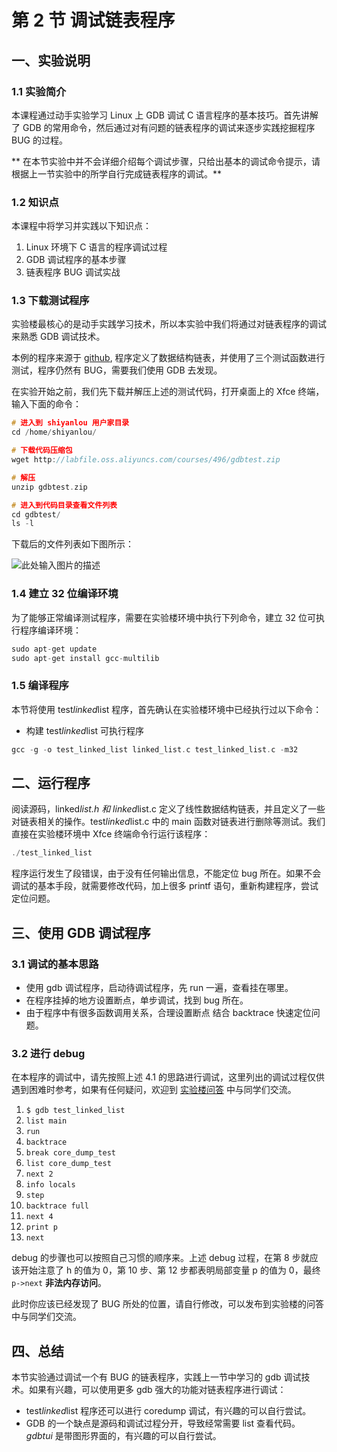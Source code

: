 # 第 2 节 调试链表程序

## 一、实验说明

### 1.1 实验简介

本课程通过动手实验学习 Linux 上 GDB 调试 C 语言程序的基本技巧。首先讲解了 GDB 的常用命令，然后通过对有问题的链表程序的调试来逐步实践挖掘程序 BUG 的过程。

** 在本节实验中并不会详细介绍每个调试步骤，只给出基本的调试命令提示，请根据上一节实验中的所学自行完成链表程序的调试。**

### 1.2 知识点

本课程中将学习并实践以下知识点：

1.  Linux 环境下 C 语言的程序调试过程
2.  GDB 调试程序的基本步骤
3.  链表程序 BUG 调试实战

### 1.3 下载测试程序

实验楼最核心的是动手实践学习技术，所以本实验中我们将通过对链表程序的调试来熟悉 GDB 调试技术。

本例的程序来源于 [github](http://github.com/cs202/cs202-gdb-tutorial), 程序定义了数据结构链表，并使用了三个测试函数进行测试，程序仍然有 BUG，需要我们使用 GDB 去发现。

在实验开始之前，我们先下载并解压上述的测试代码，打开桌面上的 Xfce 终端，输入下面的命令：

```cpp
# 进入到 shiyanlou 用户家目录
cd /home/shiyanlou/

# 下载代码压缩包
wget http://labfile.oss.aliyuncs.com/courses/496/gdbtest.zip

# 解压
unzip gdbtest.zip

# 进入到代码目录查看文件列表
cd gdbtest/
ls -l 
```

下载后的文件列表如下图所示：

![此处输入图片的描述](img/document-uid13labid1682timestamp1470801455844.jpg)

### 1.4 建立 32 位编译环境

为了能够正常编译测试程序，需要在实验楼环境中执行下列命令，建立 32 位可执行程序编译环境：

```cpp
sudo apt-get update
sudo apt-get install gcc-multilib 
```

### 1.5 编译程序

本节将使用 test*linked*list 程序，首先确认在实验楼环境中已经执行过以下命令：

*   构建 test*linked*list 可执行程序

```cpp
gcc -g -o test_linked_list linked_list.c test_linked_list.c -m32 
```

## 二、运行程序

阅读源码，linked*list.h 和 linked*list.c 定义了线性数据结构链表，并且定义了一些对链表相关的操作。test*linked*list.c 中的 main 函数对链表进行删除等测试。我们直接在实验楼环境中 Xfce 终端命令行运行该程序：

```cpp
./test_linked_list 
```

程序运行发生了段错误，由于没有任何输出信息，不能定位 bug 所在。如果不会调试的基本手段，就需要修改代码，加上很多 printf 语句，重新构建程序，尝试定位问题。

## 三、使用 GDB 调试程序

### 3.1 调试的基本思路

*   使用 gdb 调试程序，启动待调试程序，先 run 一遍，查看挂在哪里。
*   在程序挂掉的地方设置断点，单步调试，找到 bug 所在。
*   由于程序中有很多函数调用关系，合理设置断点 结合 backtrace 快速定位问题。

### 3.2 进行 debug

在本程序的调试中，请先按照上述 4.1 的思路进行调试，这里列出的调试过程仅供遇到困难时参考，如果有任何疑问，欢迎到 [实验楼问答](https://www.shiyanlou.com/questions) 中与同学们交流。

1.  `$ gdb test_linked_list`
2.  `list main`
3.  `run`
4.  `backtrace`
5.  `break core_dump_test`
6.  `list core_dump_test`
7.  `next 2`
8.  `info locals`
9.  `step`
10.  `backtrace full`
11.  `next 4`
12.  `print p`
13.  `next`

debug 的步骤也可以按照自己习惯的顺序来。上述 debug 过程，在第 8 步就应该开始注意了 h 的值为 0，第 10 步、第 12 步都表明局部变量 p 的值为 0，最终 `p->next` **非法内存访问**。

此时你应该已经发现了 BUG 所处的位置，请自行修改，可以发布到实验楼的问答中与同学们交流。

## 四、总结

本节实验通过调试一个有 BUG 的链表程序，实践上一节中学习的 gdb 调试技术。如果有兴趣，可以使用更多 gdb 强大的功能对链表程序进行调试：

*   test*linked*list 程序还可以进行 coredump 调试，有兴趣的可以自行尝试。
*   GDB 的一个缺点是源码和调试过程分开，导致经常需要 list 查看代码。*gdbtui* 是带图形界面的，有兴趣的可以自行尝试。